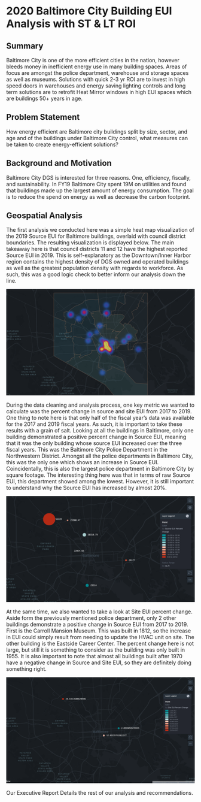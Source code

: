 # 2020 Baltimore City Building EUI Analysis with ST & LT ROI

## Summary 
Baltimore City is one of the more efficient cities in the nation, however bleeds money in inefficient energy use in many building spaces. Areas of focus are amongst the police department, warehouse and storage spaces as well as museums. Solutions with quick 2-3 yr ROI are to invest in high speed doors in warehouses and energy saving lighting controls and long term solutions are to retrofit Heat Mirror windows in high EUI spaces which are buildings 50+ years in age.  

## Problem Statement
How energy efficient are Baltimore city buildings split by size, sector, and age and of the buildings under Baltimore City control, what measures can be taken to create energy-efficient solutions? 

## Background and Motivation
Baltimore City DGS is interested for three reasons. One, efficiency, fiscally, and sustainability. In FY19 Baltimore City spent 19M on utilities and found that buildings made up the largest amount of energy consumption. The goal is to reduce the spend on energy as well as decrease the carbon footprint. 

## Geospatial Analysis
The first analysis we conducted here was a simple heat map visualization of the 2019 Source EUI for Baltimore buildings, overlaid with council district boundaries. The resulting visualization is displayed below. The main takeaway here is that council districts 11 and 12 have the highest reported Source EUI in 2019. This is self-explanatory as the Downtown/Inner Harbor region contains the highest density of DGS owned and operated buildings as well as the greatest population density with regards to workforce. As such, this was a good logic check to better inform our analysis down the line.

![](https://github.com/bdmello1/BaltimoreCityDGS_EUI_efficiency/blob/master/Images/Screen%20Shot%202020-05-15%20at%2010.26.27%20PM.png)

During the data cleaning and analysis process, one key metric we wanted to calculate was the percent change in source and site EUI from 2017 to 2019. One thing to note here is that only half of the fiscal year’s data was available for the 2017 and 2019 fiscal years. As such, it is important to take these results with a grain of salt. Looking at all the buildings in Baltimore, only one building demonstrated a positive percent change in Source EUI, meaning that it was the only building whose source EUI increased over the three fiscal years. This was the Baltimore City Police Department in the Northwestern District. Amongst all the police departments in Baltimore City, this was the only one which shows an increase in Source EUI. Coincidentally, this is also the largest police department in Baltimore City by square footage. The interesting thing here was that in terms of raw Source EUI, this department showed among the lowest. However, it is still important to understand why the Source EUI has increased by almost 20%.

![](https://github.com/bdmello1/BaltimoreCityDGS_EUI_efficiency/blob/master/Images/Screen%20Shot%202020-05-15%20at%2010.26.38%20PM.png)

At the same time, we also wanted to take a look at Site EUI percent change. Aside form the previously mentioned police department, only 2 other buildings demonstrate a positive change in Source EUI from 2017 to 2019. First is the Carroll Mansion Museum. This was built in 1812, so the increase in EUI could simply result from needing to update the HVAC unit on site. The other building is the Eastside Career Center. The percent change here is not large, but still it is something to consider as the building was only built in 1955. It is also important to note that almost all buildings built after 1970 have a negative change in Source and Site EUI, so they are definitely doing something right. 

![](https://github.com/bdmello1/BaltimoreCityDGS_EUI_efficiency/blob/master/Images/Screen%20Shot%202020-05-15%20at%2010.26.49%20PM.png)



Our Executive Report Details the rest of our analysis and recommendations.

